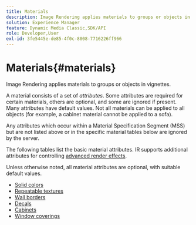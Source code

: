 ```yaml
---
title: Materials
description: Image Rendering applies materials to groups or objects in vignettes.
solution: Experience Manager
feature: Dynamic Media Classic,SDK/API
role: Developer,User
exl-id: 3fe5445e-de85-4f0c-8008-7716226ff966
---
```

# Materials{#materials}

Image Rendering applies materials to groups or objects in vignettes.

A material consists of a set of *attributes*. Some attributes are required for certain materials, others are optional, and some are ignored if present. Many attributes have default values. Not all materials can be applied to all objects (for example, a cabinet material cannot be applied to a sofa).

Any attributes which occur within a Material Specification Segment (MSS) but are not listed above or in the specific material tables below are ignored by the server.

The following tables list the basic material attributes. IR supports additional attributes for controlling [advanced render effects](../../../../../../ir-api/http-protocol/image-rendering-api-ref/c-ir-http-protocol-ref/c-ir-http-protocol-syntax-and-features/c-ir-advanced-render-effects/c-ir-advanced-render-effects.md#concept-bf8b6d8460244b9cacc7f4a3df4c5281).

Unless otherwise noted, all material attributes are optional, with suitable default values. 

* [Solid colors](r-ir-solid-colors.md)
* [Repeatable textures](r-ir-repeatable-textures.md)
* [Wall borders](r-ir-wall-borders.md)
* [Decals](r-ir-decals.md)
* [Cabinets](r-ir-cabinets.md)
* [Window coverings](r-ir-window-coverings.md)

